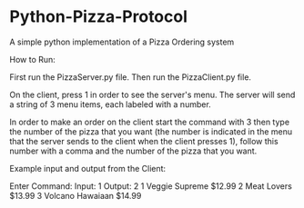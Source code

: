# Python-Pizza-Protocol
A simple python implementation of a Pizza Ordering system

How to Run:

First run the PizzaServer.py file.
Then run the PizzaClient.py file.

On the client, press 1 in order to see the server's menu. The server will send a string of 3 menu items, each labeled with a number.

In order to make an order on the client start the command with 3 then type the number of the pizza that you want (the number is indicated in the menu that the server sends to the client when the client presses 1), follow this number with a comma and the number of the pizza that you want.

Example input and output from the Client:

Enter Command:
Input: 1
Output: 2 1 Veggie Supreme $12.99
          2 Meat Lovers $13.99
          3 Volcano Hawaiaan $14.99

